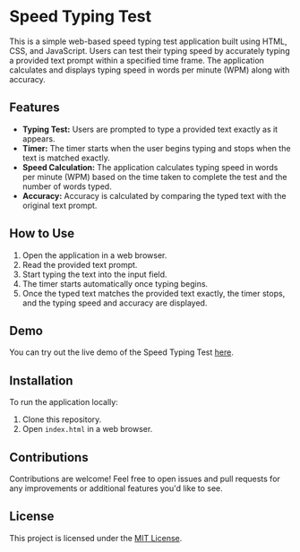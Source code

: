 # Speed Typing Test

This is a simple web-based speed typing test application built using HTML, CSS, and JavaScript. Users can test their typing speed by accurately typing a provided text prompt within a specified time frame. The application calculates and displays typing speed in words per minute (WPM) along with accuracy.

## Features

- **Typing Test:** Users are prompted to type a provided text exactly as it appears.
- **Timer:** The timer starts when the user begins typing and stops when the text is matched exactly.
- **Speed Calculation:** The application calculates typing speed in words per minute (WPM) based on the time taken to complete the test and the number of words typed.
- **Accuracy:** Accuracy is calculated by comparing the typed text with the original text prompt.

## How to Use

1. Open the application in a web browser.
2. Read the provided text prompt.
3. Start typing the text into the input field.
4. The timer starts automatically once typing begins.
5. Once the typed text matches the provided text exactly, the timer stops, and the typing speed and accuracy are displayed.

## Demo

You can try out the live demo of the Speed Typing Test [here](https://grapphic.github.io/speed_typing_test/).

## Installation

To run the application locally:

1. Clone this repository.
2. Open `index.html` in a web browser.

## Contributions

Contributions are welcome! Feel free to open issues and pull requests for any improvements or additional features you'd like to see.

## License

This project is licensed under the [MIT License](LICENSE).
